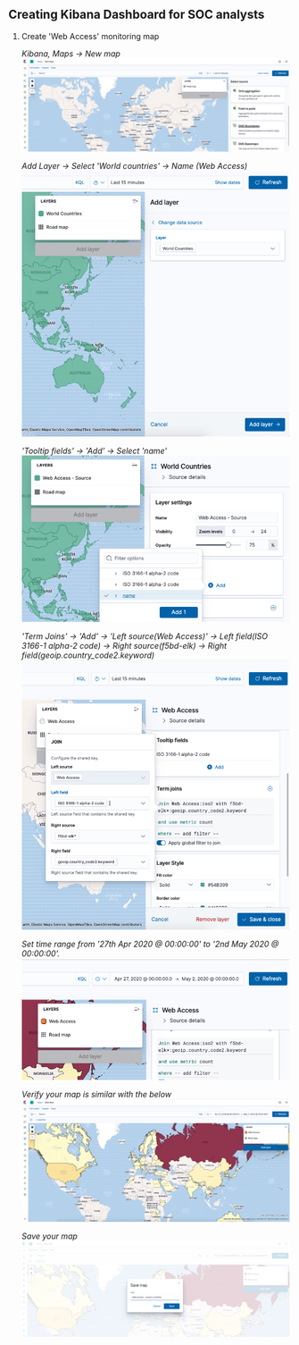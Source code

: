 ## Creating Kibana Dashboard for SOC analysts
1. Create 'Web Access' monitoring map

   *Kibana, Maps -> New map*
    ![](images/dashboaard-map-1.png)

   *Add Layer -> Select 'World countries' -> Name (Web Access)*
    ![](images/dashboaard-map-2.png)

   *'Tooltip fields' -> 'Add' -> Select 'name'*
    ![](images/dashboaard-map-3.png)

   *'Term Joins' -> 'Add' -> 'Left source(Web Access)' -> Left field(ISO 3166-1 alpha-2 code) -> Right source(f5bd-elk) -> Right field(geoip.country_code2.keyword)*
    ![](images/dashboaard-map-4.png)

   *Set time range from '27th Apr 2020 @ 00:00:00' to '2nd May 2020 @ 00:00:00'.*
    ![](images/dashboaard-map-5.png)

   *Verify your map is similar with the below* 
    ![](images/dashboaard-map-6.png)

   *Save your map*
    ![](images/dashboaard-map-7.png)

